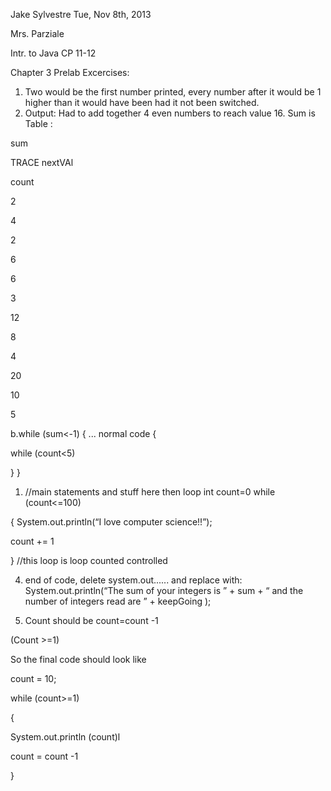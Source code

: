 

Jake Sylvestre  Tue, Nov 8th, 2013

Mrs. Parziale

Intr. to Java CP 11-12

Chapter 3 Prelab Excercises:



1. Two would be the first number printed, every number after it would be 1 higher than it would have been had it not been switched.
 1. Output: Had to add together 4 even numbers to reach value 16. Sum is   Table :



sum

TRACE nextVAl

count

2

4

2

6

6

3

12

8

4

20

10

5

 b.while (sum<-1)   {   ... normal code  {

while (count<5)

}  }



1. //main statements and stuff here then loop  int count=0  while (count<=100)

{  System.out.println(“I love computer science!!”);

count += 1

}  //this loop is loop counted controlled

4. end of code, delete system.out...... and replace with:   System.out.println(“The sum of your integers is ” + sum + “ and the number of integers read are ” + keepGoing );

5. Count should be count=count -1

(Count >=1)

So the final code should look like

count = 10;

while (count>=1)

{

System.out.println (count)l

count = count -1

}
